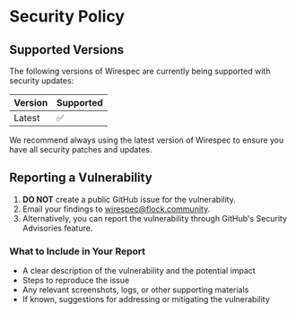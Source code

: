 # Security Policy

## Supported Versions

The following versions of Wirespec are currently being supported with security updates:

| Version | Supported          |
|---------|--------------------|
| Latest  | :white_check_mark: |

We recommend always using the latest version of Wirespec to ensure you have all security patches and updates.

## Reporting a Vulnerability

1. **DO NOT** create a public GitHub issue for the vulnerability.
2. Email your findings to [wirespec@flock.community](mailto:wirespec@flock.community).
3. Alternatively, you can report the vulnerability through GitHub's Security Advisories feature.

### What to Include in Your Report

- A clear description of the vulnerability and the potential impact
- Steps to reproduce the issue
- Any relevant screenshots, logs, or other supporting materials
- If known, suggestions for addressing or mitigating the vulnerability
